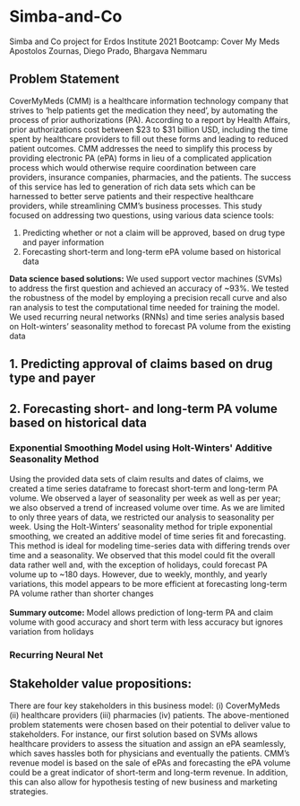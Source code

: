 # Simba-and-Co
Simba and Co project for Erdos Institute 2021 Bootcamp: Cover My Meds
Apostolos Zournas, Diego Prado, Bhargava Nemmaru
## Problem Statement
CoverMyMeds (CMM) is a healthcare information technology company that strives to ‘help patients get the medication they need’, by automating the process of prior authorizations (PA). According to a report by Health Affairs, prior authorizations cost between $23 to $31 billion USD, including the time spent by healthcare providers to fill out these forms and leading to reduced patient outcomes. CMM addresses the need to simplify this process by providing electronic PA (ePA) forms in lieu of a complicated application process which would otherwise require coordination between care providers, insurance companies, pharmacies, and the patients. The success of this service has led to generation of rich data sets which can be harnessed to better serve patients and their respective healthcare providers, while streamlining CMM’s business processes. This study focused on addressing two questions, using various data science tools:
1. Predicting whether or not a claim will be approved, based on drug type and payer information
2. Forecasting short-term and long-term ePA volume based on historical data 

**Data science based solutions:** We used support vector machines (SVMs) to address the first question and achieved an accuracy of ~93%. We tested the robustness of the model by employing a precision recall curve and also ran analysis to test the computational time needed for training the model.  We used recurring neural networks (RNNs) and time series analysis based on Holt-winters’ seasonality method to forecast PA volume from the existing data

## 1. Predicting approval of claims based on drug type and payer

## 2. Forecasting short- and long-term PA volume based on historical data
### Exponential Smoothing Model using Holt-Winters' Additive Seasonality Method
Using the provided data sets of claim results and dates of claims, we created a time series dataframe to forecast short-term and long-term PA volume. We observed a layer of seasonality per week as well as per year; we also observed a trend of increased volume over time. As we are limited to only three years of data, we restricted our analysis to seasonality per week. Using the Holt-Winters’ seasonality method for triple exponential smoothing, we created an additive model of time series fit and forecasting. This method is ideal for modeling time-series data with differing trends over time and a seasonality. We observed that this model could fit the overall data rather well and, with the exception of holidays, could forecast PA volume up to ~180 days. However, due to weekly, monthly, and yearly variations, this model appears to be more efficient at forecasting long-term PA volume rather than shorter changes
<br>
<br>
**Summary outcome:** Model allows prediction of long-term PA and claim volume with good accuracy and short term with less accuracy but ignores variation from holidays
### Recurring Neural Net

## Stakeholder value propositions: 
There are four key stakeholders in this business model: (i) CoverMyMeds (ii) healthcare providers (iii) pharmacies (iv) patients. The above-mentioned problem statements were chosen based on their potential to deliver value to stakeholders. For instance, our first solution based on SVMs allows healthcare providers to assess the situation and assign an ePA seamlessly, which saves hassles both for physicians and eventually the patients. CMM’s revenue model is based on the sale of ePAs and forecasting the ePA volume could be a great indicator of short-term and long-term revenue. In addition, this can also allow for hypothesis testing of new business and marketing strategies. 

